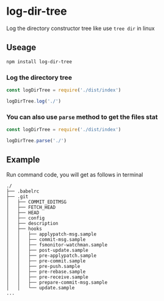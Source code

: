 # log-dir-tree

Log the directory constructor tree like use `tree dir` in linux

## Useage

```bash
npm install log-dir-tree
```

### Log the directory tree

```js
const logDirTree = require('./dist/index')

logDirTree.log('./')
```

###  You can also use `parse` method to get the files stat 
 
```js
const logDirTree = require('./dist/index')

logDirTree.parse('./')
```

## Example

Run command code, you will get as follows in terminal
```
./
├── .babelrc
├── .git
│   ├── COMMIT_EDITMSG
│   ├── FETCH_HEAD
│   ├── HEAD
│   ├── config
│   ├── description
│   ├── hooks
│   │   ├── applypatch-msg.sample
│   │   ├── commit-msg.sample
│   │   ├── fsmonitor-watchman.sample
│   │   ├── post-update.sample
│   │   ├── pre-applypatch.sample
│   │   ├── pre-commit.sample
│   │   ├── pre-push.sample
│   │   ├── pre-rebase.sample
│   │   ├── pre-receive.sample
│   │   ├── prepare-commit-msg.sample
│   │   └── update.sample
...
```
